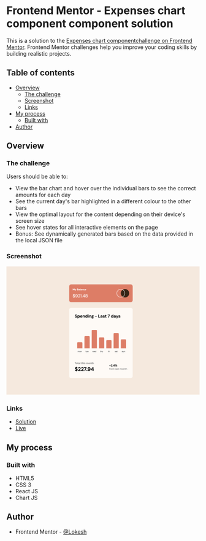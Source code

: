 # Frontend Mentor - Expenses chart component component solution

This is a solution to the [Expenses chart componentchallenge on Frontend Mentor](https://www.frontendmentor.io/challenges/expenses-chart-component-e7yJBUdjwt). Frontend Mentor challenges help you improve your coding skills by building realistic projects. 

## Table of contents
  - [Overview](#overview)
    - [The challenge](#the-challenge)
    - [Screenshot](#screenshot)
    - [Links](#links)
  - [My process](#my-process)
    - [Built with](#built-with)
  - [Author](#author)


## Overview

### The challenge

Users should be able to:

- View the bar chart and hover over the individual bars to see the correct amounts for each day
- See the current day's bar highlighted in a different colour to the other bars
- View the optimal layout for the content depending on their device's screen size
- See hover states for all interactive elements on the page
- Bonus: See dynamically generated bars based on the data provided in the local JSON file
### Screenshot

![](./screenshot.png)

### Links

- [Solution](https://github.com/Lokesh8055/frontendmentor.io/tree/main/expense-chart-challenge)
- [Live](https://expense-chart-lp.netlify.app/)

## My process

### Built with

- HTML5
- CSS 3
- React JS
- Chart JS

## Author

- Frontend Mentor - [@Lokesh](https://www.frontendmentor.io/profile/Lokesh8055)
